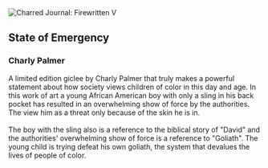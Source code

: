 <div class="artwork-of-the-day">
  <div class="container">
    <div class="img-wrapper">
      <img
        src="https://uploads2.wikiart.org/00319/images/charly-palmer/boy.jpg"
        alt="Charred Journal: Firewritten V" />
    </div>
    <div class="artwork-detail">
      <div class="artwork-origin"> 
        <h2 class="artwork-name">State of Emergency</h2>
        <h3 class="artist">
          Charly Palmer
        </h3>
      </div>
      <p class="description">
        <span class="artwork-description-text ng-binding" ng-bind-html="viewModel.ArtworkOfTheDay.Description | unsafe">A limited edition giclee by Charly Palmer that truly makes a powerful statement about how society views children of color in this day and age. In this work of art a young African American boy with only a sling in his back pocket has resulted in an overwhelming show of force by the authorities. The view him as a threat only because of the skin he is in. <br><br>The boy with the sling also is a reference to the biblical story of "David" and the authorities' overwhelming show of force is a reference to "Goliath". The young child is trying defeat his own goliath, the system that devalues the lives of people of color.</span>
                        <div class="text-shadow-container" ng-show="showShadow" style=""></div>
      </p>
    </div>
  </div>

</div>
